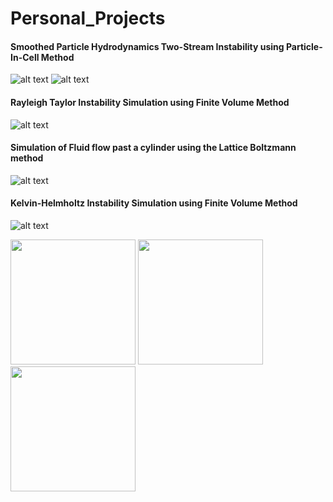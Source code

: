 # Personal_Projects
#### Smoothed Particle Hydrodynamics                                                       Two-Stream Instability using Particle-In-Cell Method
![alt text](https://miro.medium.com/max/320/1*d0RAp8KRyWMwc8A33SS0yw.gif)  ![alt text](https://github.com/piyuSH1501/Personal_Projects/blob/main/TLI.gif)


#### Rayleigh Taylor Instability Simulation using Finite Volume Method
![alt text](https://miro.medium.com/max/300/1*zPAyZlHYo6EKTVInWArozQ.gif)

#### Simulation of Fluid flow past a cylinder using the Lattice Boltzmann method
![alt text](https://miro.medium.com/max/600/1*wqcb10sKNKP_B_ihsfS8Tw.gif)

#### Kelvin-Helmholtz Instability Simulation using Finite Volume Method
![alt text](https://miro.medium.com/max/600/1*uBfucTc3EbDSJZsDwPIVNA.gif)

<p float="left">
  <img src="https://miro.medium.com/max/600/1*uBfucTc3EbDSJZsDwPIVNA.gif" width="200" />
  <img src="https://miro.medium.com/max/600/1*uBfucTc3EbDSJZsDwPIVNA.gif" width="200" /> 
  <img src="https://miro.medium.com/max/600/1*uBfucTc3EbDSJZsDwPIVNA.gif" width="200" />
</p>


